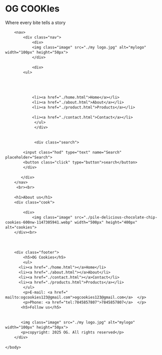  <!DOCTYPE html>
<html>
    <head>
        <title>e-commerce</title>
        <link rel="stylesheet" href="./style.css">
    </head>
    <h1>OG COOKIes</h1>
    <body>
         <p class="flavor">Where every bite tells a story</p>
         
        <nav>
            <div class="nav">
                <div>  
                <img class="image" src="./my logo.jpg" alt="mylogo" width="100px" height="50px"> 
                </div>

                <div>
            <ul>
            
                  
                
                
                <li><a href="./home.html">Home</a></li>   
                <li><a href="./about.html">About</a></li>
                <li><a href="./product.html">Products</a></li>
                
                <li><a href="./contact.html">Contact</a></li>
                 </ul>
                 </div>


                 <div class="search">
             
            <input class="hod" type="text" name="Search"  placeholder="Search">
            <button class="click" type="button">search</button>
            </div>
                
           </div>     
        </nav>
         <br><br>

        <h1>About us</h1>
        <div class="cook">
            
            <div>
                <img class="image" src="./pile-delicious-chocolate-chip-cookies-600nw-1147305941.webp" width="500px" height="400px" alt="cookies">
        </div><br>
 


        <div class="footer">
            <h5>OG Cookies</h5>
            <ul>
          <li><a href="./home.html"></a>Home</li> 
          <li><a href="./about.html"></a>About</li> 
          <li><a href="./contact.html"></a>Contact</li>
          <li><a href="./products.html">Products</a></li>
            </ul>
            <p>E-mail: <a href=" mailto:ogcookies123@gmail.com">ogcookies123@gmail.com</a>  </p>
            <p>Phone: <a href="tel:7845857807">7845857807</a>  </p>
           <h5>Follow us</h5>
         
           
           <img class="image" src="./my logo.jpg" alt="mylogo" width="100px" height="50px">
           <p>copyright: 2025 OG. All rights reserved</p>
        </div>
            
    </body>
</html>
